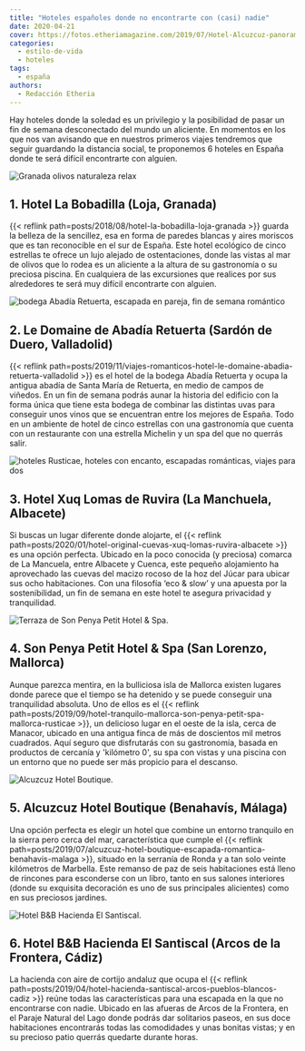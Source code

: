 ```yaml
---
title: "Hoteles españoles donde no encontrarte con (casi) nadie"
date: 2020-04-21
cover: https://fotos.etheriamagazine.com/2019/07/Hotel-Alcuzcuz-panoramica.jpg
categories: 
  - estilo-de-vida
  - hoteles
tags: 
  - españa
authors: 
  - Redacción Etheria
---
```


Hay hoteles donde la soledad es un privilegio y la posibilidad de pasar un fin de semana 
desconectado del mundo un aliciente. En momentos en los que nos van avisando que en 
nuestros primeros viajes tendremos que seguir guardando la distancia social, te 
proponemos 6 hoteles en España donde te será difícil encontrarte con alguien. 

![Granada olivos naturaleza relax](https://fotos.etheriamagazine.com/2018/08/La-Bobadilla-panoramica.jpg "Imagen de La Bobadilla entre campos de olivos. © Barceló Hotel Group")

## 1\. Hotel La Bobadilla (Loja, Granada)

{{< reflink path=posts/2018/08/hotel-la-bobadilla-loja-granada >}} guarda la belleza de 
la sencillez, esa en forma de paredes blancas y aires moriscos que es tan reconocible en 
el sur de España. Este hotel ecológico de cinco estrellas te ofrece un lujo alejado de 
ostentaciones, donde las vistas al mar de olivos que lo rodea es un aliciente a la 
altura de su gastronomía o su preciosa piscina. En cualquiera de las excursiones que 
realices por sus alrededores te será muy difícil encontrarte con alguien. 

![bodega Abadía Retuerta, escapada en pareja, fin de semana romántico](https://fotos.etheriamagazine.com/2019/11/Le-Domaine-panoramica.jpg "Hotel Le Domaine. © Abadía Retuerta")

## 2\. Le Domaine de Abadía Retuerta (Sardón de Duero, Valladolid)

{{< reflink 
path=posts/2019/11/viajes-romanticos-hotel-le-domaine-abadia-retuerta-valladolid >}} es 
el hotel de la bodega Abadía Retuerta y ocupa la antigua abadía de Santa María de 
Retuerta, en medio de campos de viñedos. En un fin de semana podrás aunar la historia 
del edificio con la forma única que tiene esta bodega de combinar las distintas uvas 
para conseguir unos vinos que se encuentran entre los mejores de España. Todo en un 
ambiente de hotel de cinco estrellas con una gastronomía que cuenta con un restaurante 
con una estrella Michelin y un spa del que no querrás salir. 

![hoteles Rusticae, hoteles con encanto, escapadas románticas, viajes para dos](https://fotos.etheriamagazine.com/2020/01/rusticae-xuq-ruvira-ogof.jpg "Salón de la suite Ogof de Xuq Lomas de Ruvira. © Rusticae")

## 3\. Hotel Xuq Lomas de Ruvira (La Manchuela, Albacete)

Si buscas un lugar diferente donde alojarte, el {{< reflink 
path=posts/2020/01/hotel-original-cuevas-xuq-lomas-ruvira-albacete >}} es una opción 
perfecta. Ubicado en la poco conocida (y preciosa) comarca de La Mancuela, entre 
Albacete y Cuenca, este pequeño alojamiento ha aprovechado las cuevas del macizo rocoso 
de la hoz del Júcar para ubicar sus ocho habitaciones. Con una filosofía ‘eco & slow’ y 
una apuesta por la sostenibilidad, un fin de semana en este hotel te asegura privacidad 
y tranquilidad. 

![Terraza de Son Penya Petit Hotel & Spa.](https://fotos.etheriamagazine.com/2019/08/Son-Penya-terraza-restaurante.jpg "Terraza de Son Penya Petit Hotel & Spa. © Rusticae")

## 4\. Son Penya Petit Hotel & Spa (San Lorenzo, Mallorca)

Aunque parezca mentira, en la bulliciosa isla de Mallorca existen lugares donde parece 
que el tiempo se ha detenido y se puede conseguir una tranquilidad absoluta. Uno de 
ellos es el {{< reflink 
path=posts/2019/09/hotel-tranquilo-mallorca-son-penya-petit-spa-mallorca-rusticae >}}, 
un delicioso lugar en el oeste de la isla, cerca de Manacor, ubicado en una antigua 
finca de más de doscientos mil metros cuadrados. Aquí seguro que disfrutarás con su 
gastronomía, basada en productos de cercanía y 'kilómetro 0', su spa con vistas y una 
piscina con un entorno que no puede ser más propicio para el descanso. 

![Alcuzcuz Hotel Boutique.](https://fotos.etheriamagazine.com/2019/07/Hotel-Alcuzcuz-panoramica.jpg "Alcuzcuz Hotel Boutique. © Rusticae")

## 5\. Alcuzcuz Hotel Boutique (Benahavís, Málaga)

Una opción perfecta es elegir un hotel que combine un entorno tranquilo en la sierra 
pero cerca del mar, característica que cumple el {{< reflink 
path=posts/2019/07/alcuzcuz-hotel-boutique-escapada-romantica-benahavis-malaga >}}, 
situado en la serranía de Ronda y a tan solo veinte kilómetros de Marbella. Este remanso 
de paz de seis habitaciones está lleno de rincones para esconderse con un libro, tanto 
en sus salones interiores (donde su exquisita decoración es uno de sus principales 
alicientes) como en sus preciosos jardines. 

![Hotel B&B Hacienda El Santiscal.](https://fotos.etheriamagazine.com/2019/04/El-Santiscal-general.jpg "Hotel B&B Hacienda El Santiscal. © Rusticae")

## 6\. Hotel B&B Hacienda El Santiscal (Arcos de la Frontera, Cádiz)

La hacienda con aire de cortijo andaluz que ocupa el {{< reflink 
path=posts/2019/04/hotel-hacienda-santiscal-arcos-pueblos-blancos-cadiz >}} reúne todas 
las características para una escapada en la que no encontrarse con nadie. Ubicado en las 
afueras de Arcos de la Frontera, en el Paraje Natural del Lago donde podrás dar 
solitarios paseos, en sus doce habitaciones encontrarás todas las comodidades y unas 
bonitas vistas; y en su precioso patio querrás quedarte durante horas.
